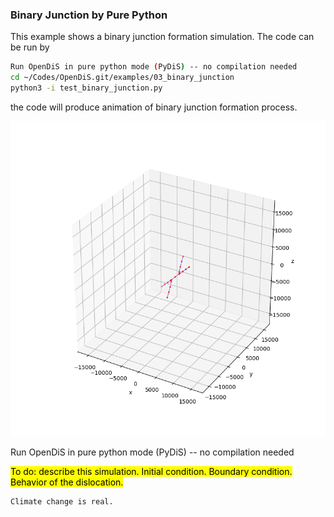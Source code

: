 ### Binary Junction by Pure Python

This example shows a binary junction formation simulation. The code can be run by

```bash
Run OpenDiS in pure python mode (PyDiS) -- no compilation needed
cd ~/Codes/OpenDiS.git/examples/03_binary_junction
python3 -i test_binary_junction.py
```

the code will produce animation of binary junction formation process.

![Binary junction using pure python](./figures/binary_junction_python.png)

Run OpenDiS in pure python mode (PyDiS) -- no compilation needed

<mark>To do: describe this simulation.  Initial condition.  Boundary condition.  Behavior of the dislocation.
</mark>



```{attention}
Climate change is real.
```
